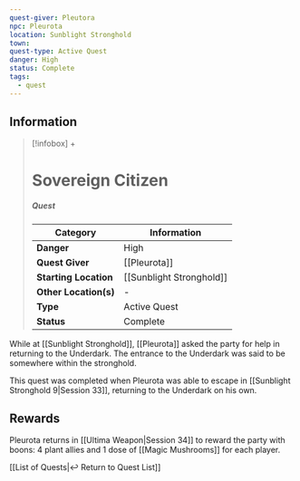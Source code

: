 ```yaml
---
quest-giver: Pleutora
npc: Pleurota
location: Sunblight Stronghold
town: 
quest-type: Active Quest
danger: High
status: Complete
tags:
  - quest
---
```


## Information
> [!infobox] +
> # Sovereign Citizen
> ##### Quest
> | Category | Information |
> | ---- | ---- |
> | **Danger** | High |
> | **Quest Giver** | [[Pleurota]] |
> | **Starting Location** | [[Sunblight Stronghold]] |
> | **Other Location(s)** | - |
> | **Type** | Active Quest |
> | **Status** | Complete |

While at [[Sunblight Stronghold]], [[Pleurota]] asked the party for help in returning to the Underdark. The entrance to the Underdark was said to be somewhere within the stronghold.

This quest was completed when Pleurota was able to escape in [[Sunblight Stronghold 9|Session 33]], returning to the Underdark on his own.

## Rewards
Pleurota returns in [[Ultima Weapon|Session 34]] to reward the party with boons: 4 plant allies and 1 dose of [[Magic Mushrooms]] for each player.


[[List of Quests|↩️ Return to Quest List]]
